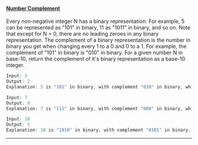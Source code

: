 #### [Number Complement](https://github.com/gnaneswar0907/Algorithms/blob/master/Day_2/NumberComplement.java)

Every non-negative integer N has a binary representation. For example, 5 can be represented as "101" in binary, 11 as "1011" in binary, and so on. Note that except for N = 0, there are no leading zeroes in any binary representation. The complement of a binary representation is the number in binary you get when changing every 1 to a 0 and 0 to a 1. For example, the complement of "101" in binary is "010" in binary. For a given number N in base-10, return the complement of it's binary representation as a base-10 integer.

```java
Input: 5
Output: 2
Explanation: 5 is "101" in binary, with complement "010" in binary, which is 2 in base-10.

Input: 7
Output: 0
Explanation: 7 is "111" in binary, with complement "000" in binary, which is 0 in base-10.

Input: 10
Output: 5
Explanation: 10 is "1010" in binary, with complement "0101" in binary, which is 5 in base-10.
```

---
